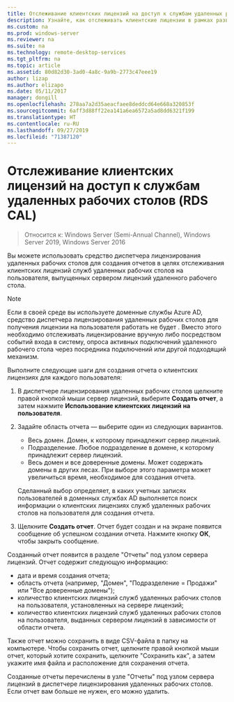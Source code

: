 ```yaml
---
title: Отслеживание клиентских лицензий на доступ к службам удаленных рабочих столов (RDS CAL)
description: Узнайте, как отслеживать клиентские лицензии в рамках развертывания служб удаленных рабочих столов.
ms.custom: na
ms.prod: windows-server
ms.reviewer: na
ms.suite: na
ms.technology: remote-desktop-services
ms.tgt_pltfrm: na
ms.topic: article
ms.assetid: 80d82d30-3ad0-4a8c-9a9b-2773c47eee19
author: lizap
ms.author: elizapo
ms.date: 05/11/2017
manager: dongill
ms.openlocfilehash: 278aa7a2d35aeacfaee8deddcd64e668a320853f
ms.sourcegitcommit: 6aff3d88ff22ea141a6ea6572a5ad8dd6321f199
ms.translationtype: HT
ms.contentlocale: ru-RU
ms.lasthandoff: 09/27/2019
ms.locfileid: "71387120"
---
```

# <a name="track-your-remote-desktop-services-client-access-licenses-rds-cals"></a>Отслеживание клиентских лицензий на доступ к службам удаленных рабочих столов (RDS CAL)

>Относится к: Windows Server (Semi-Annual Channel), Windows Server 2019, Windows Server 2016

Вы можете использовать средство диспетчера лицензирования удаленных рабочих столов для создания отчетов в целях отслеживания клиентских лицензий служб удаленных рабочих столов на пользователя, выпущенных сервером лицензий удаленного рабочего стола.

> [!NOTE]
>  Если в своей среде вы используете доменные службы Azure AD, средство диспетчера лицензирования удаленных рабочих столов для получения лицензии на пользователя работать не будет . Вместо этого необходимо отслеживать лицензирование вручную либо посредством событий входа в систему, опроса активных подключений удаленного рабочего стола через посредника подключений или другой подходящий механизм. 

Выполните следующие шаги для создания отчета о клиентских лицензиях для каждого пользователя:

1. В диспетчере лицензирования удаленных рабочих столов щелкните правой кнопкой мыши сервер лицензий, выберите **Создать отчет**, а затем нажмите **Использование клиентских лицензий на пользователя**.
2. Задайте область отчета — выберите один из следующих вариантов.
   - Весь домен. Домен, к которому принадлежит сервер лицензий.
   - Подразделение. Любое подразделение в домене, к которому принадлежит сервер лицензий.
   - Весь домен и все доверенные домены. Может содержать домены в других лесах. При выборе этого параметра может увеличиться время, необходимое для создания отчета.

   Сделанный выбор определяет, в каких учетных записях пользователей в доменных службах AD выполняется поиск информации о клиентских лицензиях служб удаленных рабочих столов на пользователя для создания отчета.
3. Щелкните **Создать отчет**. Отчет будет создан и на экране появится сообщение об успешном создании отчета. Нажмите кнопку **ОК**, чтобы закрыть сообщение.

Созданный отчет появится в разделе "Отчеты" под узлом сервера лицензий. Отчет содержит следующую информацию:

- дата и время создания отчета;
- область отчета (например, "Домен", "Подразделение = Продажи" или "Все доверенные домены");
- количество клиентских лицензий служб удаленных рабочих столов на пользователя, установленных на сервере лицензий;
- количество клиентских лицензий служб удаленных рабочих столов на пользователя, выданных сервером лицензий в зависимости от области отчета.

Также отчет можно сохранить в виде CSV-файла в папку на компьютере. Чтобы сохранить отчет, щелкните правой кнопкой мыши отчет, который хотите сохранить, щелкните "Сохранить как", а затем укажите имя файла и расположение для сохранения отчета.

Созданные отчеты перечислены в узле "Отчеты" под узлом сервера лицензий в диспетчере лицензирования удаленных рабочих столов. Если отчет вам больше не нужен, его можно удалить.
